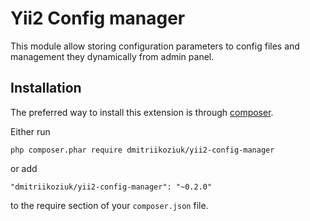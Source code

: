 Yii2 Config manager
========================
This module allow storing configuration parameters to config files and management they dynamically from admin panel.

Installation
------------

The preferred way to install this extension is through [composer](http://getcomposer.org/download/).

Either run

```
php composer.phar require dmitriikoziuk/yii2-config-manager
```

or add

```
"dmitriikoziuk/yii2-config-manager": "~0.2.0"
```

to the require section of your `composer.json` file.